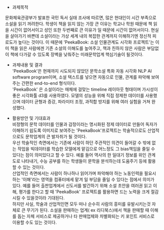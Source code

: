 - 과제목적

문화체육관광부가 발표한 국민 독서 실태 조사에 따르면, 많은 현대인이 시간 부족으로 소설을 읽기 꺼려한다. 학생이 책을 읽지 않는 가장 큰 이유는 학교나 학원 때문에 책 읽을 시간이 없어서이고 성인 또한 두번째로 큰 이유가 일 때문에 시간이 없어서이다. 현실을 살아가기 바쁜데 소설이라는 가상 세계 내의 복잡한 관계까지 이해하기엔 정신적 피로도가 높다는 것이다. 이 때문에 'PeekaBook: 소설 인물관계도 시각화 프로젝트'는 이미 책을 읽은 사람에겐 기존 소설의 이해도를 높여주고, 책과 친하지 않은 사람은 부담없이 책에 다가갈 수 있도록 장벽을 낮춰주는 미래문학업계 핵심기술이 될것이다.  
  
- 과제내용 및 결과  
'PeekaBook'은 현재까지 시도되지 않았던 문학소설 특화 자동 시각화 NLP AI software program이며,
소설 텍스트를 넣으면 자동으로 인물, 관계를 파악해 보여주는 간편한 end-to-end 형식이다.   
'PeekaBook' 은 소설이라는 매체에 걸맞는 timeline 레이아웃 형태이며 가시성이 좋은 시각화툴 d3를 사용하였다. 모델의 성능을 위해 직접 정제한 데이터를 사용했으며 데이터 균형과 증강, 파라미터 조정, 과적합 방지를 위해 여러 실험을 거쳐 완성했다.  
  
- 활용방안 및 기대효과  
비정형의 문학 데이터를 인물과 감정이라는 명시화된 정제 데이터로 만들어 독자가 이해하기 쉽도록 이미지로 보여주는 'PeekaBook'프로젝트는 학술적으로도 산업적으로도 문학업계의 큰 발자취가 될 것이다.  
우선 학술적인 측면에서는 기존에 사람이 하던 주관적인 의견이 들어갈 수 밖에 없는 작업을 빅데이터를 학습한 모델에게 맡김으로 어느정도 그 bias책임을 줄일 수 있다는 점이 의미있다고 할 수 있다. 예를 들어 역사의 한 일대기 정보를 위인 관계도로 나타내기, 수능 공부를 하는 학생들이 문학을 분석하는데 도움주기 등에 활용할 수 있는 것이다.  
산업적인 측면에서는 사람이 하나하나 읽어가며 파악해야 하는 노동인력을 필요시하는 '이해'라는 영역을 컴퓨터에세 맡겨 일 부담을 줄일 수 있다는 점에서 의미가 있다. 예를 들어 출판업계에서 신도서를 발간하기 위해 소설 초안을 여러권 읽고 이해, 평가를 한다고 할 때 'PeekaBook' 프로젝트를 활용하면 드는 노력을 크게 절감시킬 수 있을것이라 기대된다.  
하지만 사실, 학술과 산업적인면 모두 떠나 순수히 사람의 흥미를 유발시키는것 자체로 큰 무기가 된다. 소설을 판매하는 업계( ex 리디북스)에서 책을 판매할 때 이해를 돕는 자체 서비스로 제공하거나 타 판매업체와 차별화되는 키 포인트 서비스로 이용할 수도 있는 것이다.
